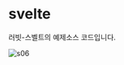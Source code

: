 # svelte
러빗-스벨트의 예제소스 코드입니다.<br>

![s06](https://github.com/user-attachments/assets/d6bab826-cb3a-4cd5-9f06-a6b7ec97df04)
